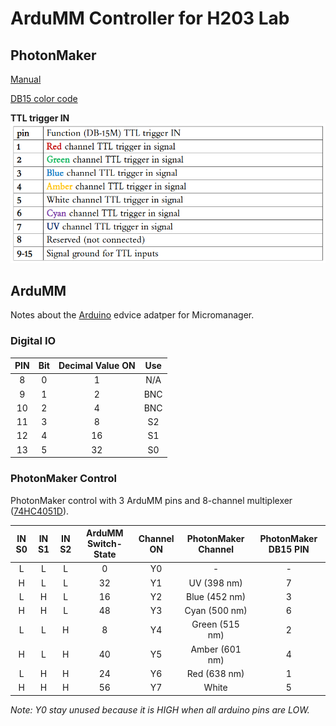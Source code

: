 ArduMM Controller for H203 Lab
===================================

## PhotonMaker
[Manual](https://www.nanotoolsbio.com/_files/ugd/c3bee4_bcea98b0b7ba4d2aa8f413fe1c6c36ac.pdf)

[DB15 color code](https://cdn.graftek.com/system/files/14147/original/785605-01.pdf)

__TTL trigger IN__
<img src="pic/DB-15M_trigger_IN.png" style="zoom:75%;" />


## ArduMM
Notes about the [Arduino](https://micro-manager.org/Arduino) edvice adatper for Micromanager.

### Digital IO

| PIN  | Bit  | Decimal Value ON | Use  |
| :--: | :--: | :--------------: | :--: |
|  8   |  0   |        1         | N/A  |
|  9   |  1   |        2         | BNC  |
|  10  |  2   |        4         | BNC  |
|  11  |  3   |        8         | S2   |
|  12  |  4   |        16        | S1   |
|  13  |  5   |        32        | S0   |



### PhotonMaker Control

PhotonMaker control with 3 ArduMM pins and  8-channel multiplexer ([74HC4051D](https://arduino.ua/prod6234-modyl-analogovogo-myltipleksora-74hc4051d?srsltid=AfmBOopynwxA2QRn2_hYkh429Qz9YPAdudDBhhF_F8vhxPwqT6g5fnpo)).

| IN S0 | IN S1 | IN S2 | ArduMM Switch-State | Channel ON | PhotonMaker Channel | PhotonMaker DB15 PIN |
| :---: | :---: | :---: | :-----------------: | :--------: | :-----------------: | :------------------: |
|   L   |   L   |   L   |          0          |     Y0     |          -          |          -           |
|   H   |   L   |   L   |         32          |     Y1     |     UV (398 nm)     |          7           |
|   L   |   H   |   L   |         16          |     Y2     |    Blue (452 nm)    |          3           |
|   H   |   H   |   L   |         48          |     Y3     |    Cyan (500 nm)    |          6           |
|   L   |   L   |   H   |          8          |     Y4     |   Green (515 nm)    |          2           |
|   H   |   L   |   H   |         40          |     Y5     |   Amber (601 nm)    |          4           |
|   L   |   H   |   H   |         24          |     Y6     |    Red (638 nm)     |          1           |
|   H   |   H   |   H   |         56          |     Y7     |        White        |          5           |

_Note: Y0 stay unused because it is HIGH when all arduino pins are LOW._
